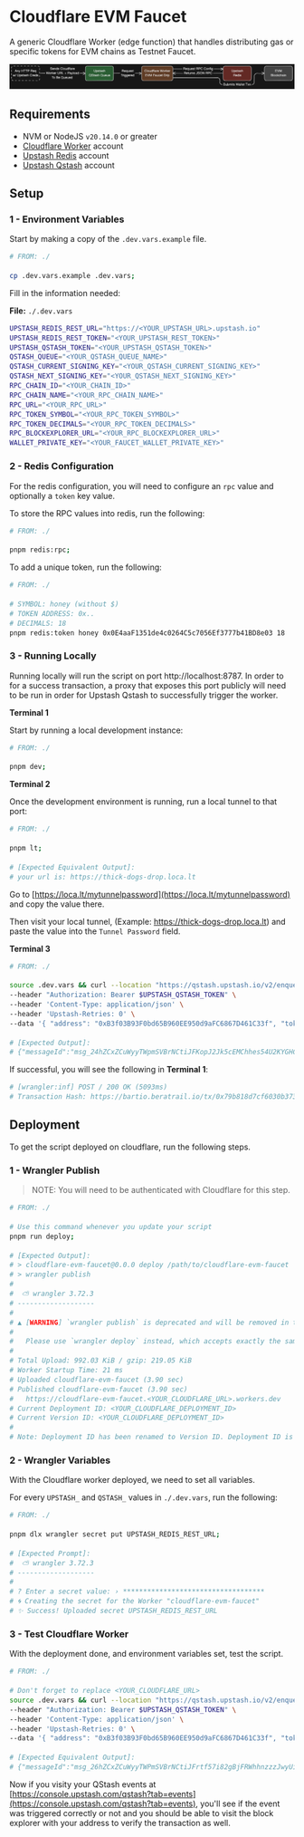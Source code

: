 # Cloudflare EVM Faucet

A generic Cloudflare Worker (edge function) that handles distributing gas or specific tokens for EVM chains as Testnet Faucet.

![Cloudflare EVM Faucet Diagram](./README/cloudflare-evm-faucet-diagram.png)

## Requirements

- NVM or NodeJS `v20.14.0` or greater
- [Cloudflare Worker](https://workers.cloudflare.com) account
- [Upstash Redis](https://upstash.com/docs/redis/overall/getstarted) account
- [Upstash Qstash](https://upstash.com/docs/qstash/overall/getstarted) account

## Setup

### 1 - Environment Variables

Start by making a copy of the `.dev.vars.example` file.

```bash
# FROM: ./

cp .dev.vars.example .dev.vars;
```

Fill in the information needed:

**File:** `./.dev.vars`

```bash
UPSTASH_REDIS_REST_URL="https://<YOUR_UPSTASH_URL>.upstash.io"
UPSTASH_REDIS_REST_TOKEN="<YOUR_UPSTASH_REST_TOKEN>"
UPSTASH_QSTASH_TOKEN="<YOUR_UPSTASH_QSTASH_TOKEN>"
QSTASH_QUEUE="<YOUR_QSTASH_QUEUE_NAME>"
QSTASH_CURRENT_SIGNING_KEY="<YOUR_QSTASH_CURRENT_SIGNING_KEY>"
QSTASH_NEXT_SIGNING_KEY="<YOUR_QSTASH_NEXT_SIGNING_KEY>"
RPC_CHAIN_ID="<YOUR_CHAIN_ID>"
RPC_CHAIN_NAME="<YOUR_RPC_CHAIN_NAME>"
RPC_URL="<YOUR_RPC_URL>"
RPC_TOKEN_SYMBOL="<YOUR_RPC_TOKEN_SYMBOL>"
RPC_TOKEN_DECIMALS="<YOUR_RPC_TOKEN_DECIMALS>"
RPC_BLOCKEXPLORER_URL="<YOUR_RPC_BLOCKEXPLORER_URL>"
WALLET_PRIVATE_KEY="<YOUR_FAUCET_WALLET_PRIVATE_KEY>"
```

### 2 - Redis Configuration

For the redis configuration, you will need to configure an `rpc` value and optionally a `token` key value.

To store the RPC values into redis, run the following:

```bash
# FROM: ./

pnpm redis:rpc;
```

To add a unique token, run the following:

```bash
# FROM: ./

# SYMBOL: honey (without $)
# TOKEN ADDRESS: 0x..
# DECIMALS: 18
pnpm redis:token honey 0x0E4aaF1351de4c0264C5c7056Ef3777b41BD8e03 18
```

### 3 - Running Locally

Running locally will run the script on port http://localhost:8787. 
In order to for a success transaction, a proxy that exposes this port publicly will need to be run in order for Upstash Qstash to successfully trigger the worker.

**Terminal 1**

Start by running a local development instance:

```bash
# FROM: ./

pnpm dev;
```

**Terminal 2**

Once the development environment is running, run a local tunnel to that port:

```bash
# FROM: ./

pnpm lt;

# [Expected Equivalent Output]:
# your url is: https://thick-dogs-drop.loca.lt
```

Go to [https://loca.lt/mytunnelpassword](https://loca.lt/mytunnelpassword) and copy the value there.

Then visit your local tunnel, (Example: https://thick-dogs-drop.loca.lt) and paste the value into the `Tunnel Password` field.

**Terminal 3**

```bash
# FROM: ./

source .dev.vars && curl --location "https://qstash.upstash.io/v2/enqueue/$QSTASH_QUEUE/https://thick-dogs-drop.loca.lt" \
--header "Authorization: Bearer $UPSTASH_QSTASH_TOKEN" \
--header 'Content-Type: application/json' \
--header 'Upstash-Retries: 0' \
--data '{ "address": "0xB3f03B93F0bd65B960EE950d9aFC6867D461C33f", "token": "$bera", "amount": "1"}'

# [Expected Output]:
# {"messageId":"msg_24hZCxZCuWyyTWpmSVBrNCtiJFKopJ2Jk5cEMChhes54U2KYGHCp2QzZDMJJbR1"}
```

If successful, you will see the following in **Terminal 1**:

```bash
# [wrangler:inf] POST / 200 OK (5093ms)
# Transaction Hash: https://bartio.beratrail.io/tx/0x79b818d7cf6030b373de47d3a236c3446c5cd7a0d1caaa3598b8a7e312e9032e
```

## Deployment

To get the script deployed on cloudflare, run the following steps.

### 1 - Wrangler Publish

> NOTE: You will need to be authenticated with Cloudflare for this step.

```bash
# FROM: ./

# Use this command whenever you update your script
pnpm run deploy;

# [Expected Output]:
# > cloudflare-evm-faucet@0.0.0 deploy /path/to/cloudflare-evm-faucet
# > wrangler publish
# 
#  ⛅️ wrangler 3.72.3
# -------------------
# 
# ▲ [WARNING] `wrangler publish` is deprecated and will be removed in the next major version.
# 
#   Please use `wrangler deploy` instead, which accepts exactly the same arguments.
# 
# Total Upload: 992.03 KiB / gzip: 219.05 KiB
# Worker Startup Time: 21 ms
# Uploaded cloudflare-evm-faucet (3.90 sec)
# Published cloudflare-evm-faucet (3.90 sec)
#   https://cloudflare-evm-faucet.<YOUR_CLOUDFLARE_URL>.workers.dev
# Current Deployment ID: <YOUR_CLOUDFLARE_DEPLOYMENT_ID>
# Current Version ID: <YOUR_CLOUDFLARE_DEPLOYMENT_ID>
# 
# Note: Deployment ID has been renamed to Version ID. Deployment ID is present to maintain compatibility with the previous behavior of this command. This output will change in a future version of Wrangler. To learn more visit: https://developers.cloudflare.com/workers/configuration/versions-and-deployments
```

### 2 - Wrangler Variables

With the Cloudflare worker deployed, we need to set all variables.

For every `UPSTASH_` and `QSTASH_` values in `./.dev.vars`, run the following:

```bash
# FROM: ./

pnpm dlx wrangler secret put UPSTASH_REDIS_REST_URL;

# [Expected Prompt]:
#  ⛅️ wrangler 3.72.3
# -------------------
# 
# ? Enter a secret value: › ***********************************
# 🌀 Creating the secret for the Worker "cloudflare-evm-faucet" 
# ✨ Success! Uploaded secret UPSTASH_REDIS_REST_URL
```

### 3 - Test Cloudflare Worker

With the deployment done, and environment variables set, test the script.

```bash
# FROM: ./

# Don't forget to replace <YOUR_CLOUDFLARE_URL>
source .dev.vars && curl --location "https://qstash.upstash.io/v2/enqueue/$QSTASH_QUEUE/https://cloudflare-evm-faucet.<YOUR_CLOUDFLARE_URL>.workers.dev" \
--header "Authorization: Bearer $UPSTASH_QSTASH_TOKEN" \
--header 'Content-Type: application/json' \
--header 'Upstash-Retries: 0' \
--data '{ "address": "0xB3f03B93F0bd65B960EE950d9aFC6867D461C33f", "token": "$bera", "amount": "2"}';

# [Expected Equivalent Output]:
# {"messageId":"msg_26hZCxZCuWyyTWPmSVBrNCtiJFrtf57i82gBjFRWhhnzzzJwyUi9q2jnB2mrDy3"}
```

Now if you visity your QStash events at [https://console.upstash.com/qstash?tab=events](https://console.upstash.com/qstash?tab=events), you'll see if the event was triggered correctly or not and you should be able to visit the block explorer with your address to verify the transaction as well.
